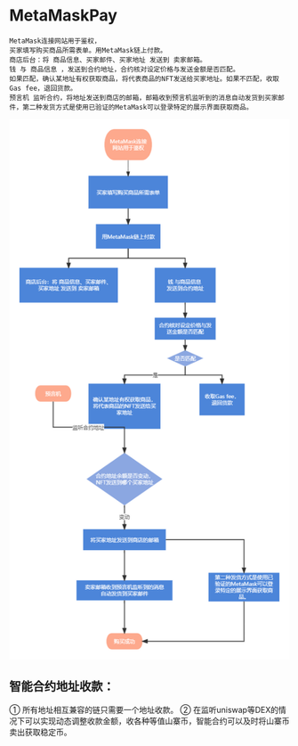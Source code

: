 # MetaMaskPay
	MetaMask连接网站用于鉴权，
	买家填写购买商品所需表单。用MetaMask链上付款。
	商店后台：将 商品信息、买家邮件、买家地址 发送到 卖家邮箱。
	钱 与 商品信息 ，发送到合约地址，合约核对设定价格与发送金额是否匹配。
	如果匹配，确认某地址有权获取商品，将代表商品的NFT发送给买家地址。如果不匹配，收取Gas fee，退回货款。
	预言机 监听合约，将地址发送到商店的邮箱，邮箱收到预言机监听到的消息自动发货到买家邮件，第二种发货方式是使用已验证的MetaMask可以登录特定的展示界面获取商品。

![MetaMaskPay](flow.png)



## 智能合约地址收款：
  ① 所有地址相互兼容的链只需要一个地址收款。
  ② 在监听uniswap等DEX的情况下可以实现动态调整收款金额，收各种等值山寨币，智能合约可以及时将山寨币卖出获取稳定币。
